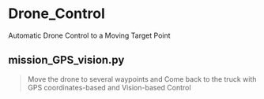 # Drone_Control
Automatic Drone Control to a Moving Target Point

## mission_GPS_vision.py 
> Move the drone to several waypoints and Come back to the truck with GPS coordinates-based and Vision-based Control
